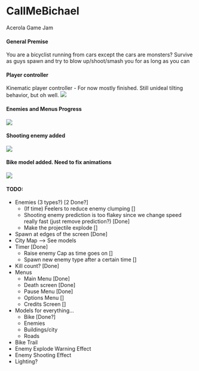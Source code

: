 # CallMeBichael
 Acerola Game Jam

#### General Premise
You are a bicyclist running from cars except the cars are monsters?
Survive as guys spawn and try to blow up/shoot/smash you for as long as you can


#### Player controller
Kinematic player controller - For now mostly finished. Still unideal tilting behavior, but oh well.
![](https://github.com/nschwei/CallMeBichael/blob/main/PC_Clip.gif)

#### Enemies and Menus Progress
![](https://github.com/nschwei/CallMeBichael/blob/main/EnemiesAndMenu.gif)

#### Shooting enemy added
![](https://github.com/nschwei/CallMeBichael/blob/main/ShootingEnemy.gif)

#### Bike model added. Need to fix animations
![](https://github.com/nschwei/CallMeBichael/blob/main/BikeNewAnim.gif)

#### TODO:
- Enemies (3 types?) [2 Done?]
     - (If time) Feelers to reduce enemy clumping []
     - Shooting enemy prediction is too flakey since we change speed really fast (just remove prediction?) [Done]
     - Make the projectile explode []
- Spawn at edges of the screen [Done]
- City Map --> See models
- Timer [Done]
     - Raise enemy Cap as time goes on []
     - Spawn new enemy type after a certain time []
- Kill count? [Done]
- Menus
     - Main Menu [Done]
     - Death screen [Done]
     - Pause Menu [Done]
     - Options Menu []
     - Credits Screen []
- Models for everything...
     - Bike [Done?]
     - Enemies
     - Buildings/city
     - Roads
- Bike Trail
- Enemy Explode Warning Effect
- Enemy Shooting Effect
- Lighting?
